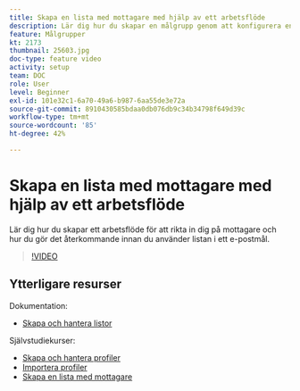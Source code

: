 ```yaml
---
title: Skapa en lista med mottagare med hjälp av ett arbetsflöde
description: Lär dig hur du skapar en målgrupp genom att konfigurera en lista med mottagare från Utforskaren.
feature: Målgrupper
kt: 2173
thumbnail: 25603.jpg
doc-type: feature video
activity: setup
team: DOC
role: User
level: Beginner
exl-id: 101e32c1-6a70-49a6-b987-6aa55de3e72a
source-git-commit: 8910430585bdaa0db076db9c34b34798f649d39c
workflow-type: tm+mt
source-wordcount: '85'
ht-degree: 42%

---
```


# Skapa en lista med mottagare med hjälp av ett arbetsflöde

Lär dig hur du skapar ett arbetsflöde för att rikta in dig på mottagare och hur du gör det återkommande innan du använder listan i ett e-postmål.

>[!VIDEO](https://video.tv.adobe.com/v/25603?quality=12)

## Ytterligare resurser

Dokumentation:

* [Skapa och hantera listor](https://experienceleague.adobe.com/docs/campaign-classic/using/getting-started/profile-management/creating-and-managing-lists.html?lang=en)

Självstudiekurser:

* [Skapa och hantera profiler](/help/profile-management/create-and-manage-profiles.md)
* [Importera profiler](/help/data-management/importing-profiles.md)
* [Skapa en lista med mottagare](/help/profile-management/creating-a-list-of-recipients.md)

